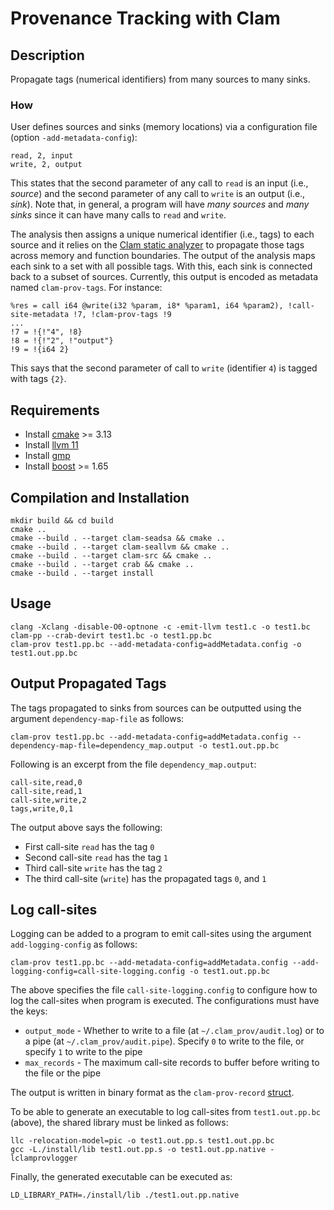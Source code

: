 # Provenance Tracking with Clam # 

## Description ## 

Propagate tags (numerical identifiers) from many sources to many
sinks.

### How ### 

User defines sources and sinks (memory locations) via a
configuration file (option `-add-metadata-config`):

```
read, 2, input
write, 2, output
```

This states that the second parameter of any call to `read` is an
input (i.e., _source_) and the second parameter of any call to `write`
is an output (i.e., _sink_).  Note that, in general, a program will
have _many sources_ and _many sinks_ since it can have many calls to
`read` and `write`.

The analysis then assigns a unique numerical identifier (i.e., tags)
to each source and it relies on
the [Clam static analyzer](https://github.com/seahorn/clam) to
propagate those tags across memory and function boundaries. The output
of the analysis maps each sink to a set with all possible
tags. With this, each sink is connected back to a subset of
sources. Currently, this output is encoded as metadata named
`clam-prov-tags`. For instance:

```
%res = call i64 @write(i32 %param, i8* %param1, i64 %param2), !call-site-metadata !7, !clam-prov-tags !9
...
!7 = !{!"4", !8}
!8 = !{!"2", !"output"}
!9 = !{i64 2}

```

This says that the second parameter of call to `write` (identifier
`4`) is tagged with tags `{2}`.

  

## Requirements ##

- Install [cmake](https://cmake.org/) >= 3.13 
- Install [llvm 11](https://releases.llvm.org/download.html)
- Install [gmp](https://gmplib.org/)
- Install [boost](https://www.boost.org/) >= 1.65

## Compilation and Installation ##

```
mkdir build && cd build
cmake ..
cmake --build . --target clam-seadsa && cmake ..
cmake --build . --target clam-seallvm && cmake ..
cmake --build . --target clam-src && cmake ..
cmake --build . --target crab && cmake ..
cmake --build . --target install
```

## Usage ##

```
clang -Xclang -disable-O0-optnone -c -emit-llvm test1.c -o test1.bc
clam-pp --crab-devirt test1.bc -o test1.pp.bc
clam-prov test1.pp.bc --add-metadata-config=addMetadata.config -o test1.out.pp.bc

```

## Output Propagated Tags ##

The tags propagated to sinks from sources can be outputted using the argument `dependency-map-file` as follows:

```
clam-prov test1.pp.bc --add-metadata-config=addMetadata.config --dependency-map-file=dependency_map.output -o test1.out.pp.bc
```

Following is an excerpt from the file `dependency_map.output`:

```
call-site,read,0
call-site,read,1
call-site,write,2
tags,write,0,1
```

The output above says the following:
* First call-site `read` has the tag `0`
* Second call-site `read` has the tag `1`
* Third call-site `write` has the tag `2`
* The third call-site (`write`) has the propagated tags `0`, and `1`

## Log call-sites ##

Logging can be added to a program to emit call-sites using the argument `add-logging-config` as follows:

```
clam-prov test1.pp.bc --add-metadata-config=addMetadata.config --add-logging-config=call-site-logging.config -o test1.out.pp.bc
```

The above specifies the file `call-site-logging.config` to configure how to log the call-sites when program is executed. The configurations must have the keys:
* `output_mode` - Whether to write to a file (at `~/.clam_prov/audit.log`) or to a pipe (at `~/.clam_prov/audit.pipe`). Specify `0` to write to the file, or specify `1` to write to the pipe
* `max_records` - The maximum call-site records to buffer before writing to the file or the pipe

The output is written in binary format as the `clam-prov-record` [struct](https://github.com/SRI-CSL/clam-prov/blob/master/lib/clam-prov-logger.h#L32).

To be able to generate an executable to log call-sites from `test1.out.pp.bc` (above), the shared library must be linked as follows:

```
llc -relocation-model=pic -o test1.out.pp.s test1.out.pp.bc
gcc -L./install/lib test1.out.pp.s -o test1.out.pp.native -lclamprovlogger
```

Finally, the generated executable can be executed as:

```
LD_LIBRARY_PATH=./install/lib ./test1.out.pp.native
```
